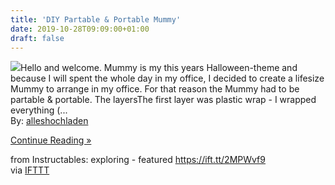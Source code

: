 ```yaml
---
title: 'DIY Partable & Portable Mummy'
date: 2019-10-28T09:09:00+01:00
draft: false
---
```


[![](https://content.instructables.com/F8T/TK3B/K276ECLS/F8TTK3BK276ECLS.SMALL.jpg)](https://www.instructables.com/id/DIY-Partable-Portable-Mummy/)Hello and welcome. Mummy is my this years Halloween-theme and because I will spent the whole day in my office, I decided to create a lifesize Mummy to arrange in my office. For that reason the Mummy had to be partable & portable. The layersThe first layer was plastic wrap - I wrapped everything (...  
By: [alleshochladen](https://www.instructables.com/member/alleshochladen/)  
  
[Continue Reading »](https://www.instructables.com/id/DIY-Partable-Portable-Mummy/)  
  
from Instructables: exploring - featured https://ift.tt/2MPWvf9  
via [IFTTT](https://ifttt.com/?ref=da&site=blogger)